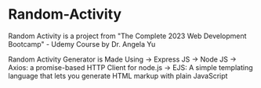 # Random-Activity
Random Activity is a project from "The Complete 2023 Web Development Bootcamp" - Udemy Course by Dr. Angela Yu

Random Activity Generator is Made Using
-> Express JS
-> Node JS
-> Axios: a promise-based HTTP Client for node.js
-> EJS: A simple templating language that lets you generate HTML markup with plain JavaScript
